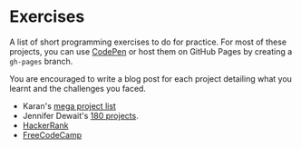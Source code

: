 # Exercises

A list of short programming exercises to do for practice. For most of these projects, you can use [CodePen](http://codepen.io) or host them on GitHub Pages by creating a `gh-pages` branch.

You are encouraged to write a blog post for each project detailing what you learnt and the challenges you faced.

- Karan's [mega project list](https://github.com/karan/Projects)
- Jennifer Dewait's [180 projects](http://jenniferdewalt.com/index.html).
- [HackerRank](https://www.hackerrank.com/)
- [FreeCodeCamp](http://www.freecodecamp.com/)
